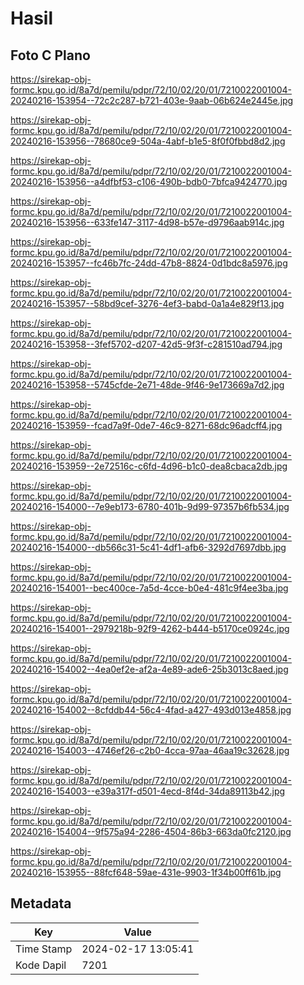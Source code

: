 # Hasil

## Foto C Plano

https://sirekap-obj-formc.kpu.go.id/8a7d/pemilu/pdpr/72/10/02/20/01/7210022001004-20240216-153954--72c2c287-b721-403e-9aab-06b624e2445e.jpg

https://sirekap-obj-formc.kpu.go.id/8a7d/pemilu/pdpr/72/10/02/20/01/7210022001004-20240216-153956--78680ce9-504a-4abf-b1e5-8f0f0fbbd8d2.jpg

https://sirekap-obj-formc.kpu.go.id/8a7d/pemilu/pdpr/72/10/02/20/01/7210022001004-20240216-153956--a4dfbf53-c106-490b-bdb0-7bfca9424770.jpg

https://sirekap-obj-formc.kpu.go.id/8a7d/pemilu/pdpr/72/10/02/20/01/7210022001004-20240216-153956--633fe147-3117-4d98-b57e-d9796aab914c.jpg

https://sirekap-obj-formc.kpu.go.id/8a7d/pemilu/pdpr/72/10/02/20/01/7210022001004-20240216-153957--fc46b7fc-24dd-47b8-8824-0d1bdc8a5976.jpg

https://sirekap-obj-formc.kpu.go.id/8a7d/pemilu/pdpr/72/10/02/20/01/7210022001004-20240216-153957--58bd9cef-3276-4ef3-babd-0a1a4e829f13.jpg

https://sirekap-obj-formc.kpu.go.id/8a7d/pemilu/pdpr/72/10/02/20/01/7210022001004-20240216-153958--3fef5702-d207-42d5-9f3f-c281510ad794.jpg

https://sirekap-obj-formc.kpu.go.id/8a7d/pemilu/pdpr/72/10/02/20/01/7210022001004-20240216-153958--5745cfde-2e71-48de-9f46-9e173669a7d2.jpg

https://sirekap-obj-formc.kpu.go.id/8a7d/pemilu/pdpr/72/10/02/20/01/7210022001004-20240216-153959--fcad7a9f-0de7-46c9-8271-68dc96adcff4.jpg

https://sirekap-obj-formc.kpu.go.id/8a7d/pemilu/pdpr/72/10/02/20/01/7210022001004-20240216-153959--2e72516c-c6fd-4d96-b1c0-dea8cbaca2db.jpg

https://sirekap-obj-formc.kpu.go.id/8a7d/pemilu/pdpr/72/10/02/20/01/7210022001004-20240216-154000--7e9eb173-6780-401b-9d99-97357b6fb534.jpg

https://sirekap-obj-formc.kpu.go.id/8a7d/pemilu/pdpr/72/10/02/20/01/7210022001004-20240216-154000--db566c31-5c41-4df1-afb6-3292d7697dbb.jpg

https://sirekap-obj-formc.kpu.go.id/8a7d/pemilu/pdpr/72/10/02/20/01/7210022001004-20240216-154001--bec400ce-7a5d-4cce-b0e4-481c9f4ee3ba.jpg

https://sirekap-obj-formc.kpu.go.id/8a7d/pemilu/pdpr/72/10/02/20/01/7210022001004-20240216-154001--2979218b-92f9-4262-b444-b5170ce0924c.jpg

https://sirekap-obj-formc.kpu.go.id/8a7d/pemilu/pdpr/72/10/02/20/01/7210022001004-20240216-154002--4ea0ef2e-af2a-4e89-ade6-25b3013c8aed.jpg

https://sirekap-obj-formc.kpu.go.id/8a7d/pemilu/pdpr/72/10/02/20/01/7210022001004-20240216-154002--8cfddb44-56c4-4fad-a427-493d013e4858.jpg

https://sirekap-obj-formc.kpu.go.id/8a7d/pemilu/pdpr/72/10/02/20/01/7210022001004-20240216-154003--4746ef26-c2b0-4cca-97aa-46aa19c32628.jpg

https://sirekap-obj-formc.kpu.go.id/8a7d/pemilu/pdpr/72/10/02/20/01/7210022001004-20240216-154003--e39a317f-d501-4ecd-8f4d-34da89113b42.jpg

https://sirekap-obj-formc.kpu.go.id/8a7d/pemilu/pdpr/72/10/02/20/01/7210022001004-20240216-154004--9f575a94-2286-4504-86b3-663da0fc2120.jpg

https://sirekap-obj-formc.kpu.go.id/8a7d/pemilu/pdpr/72/10/02/20/01/7210022001004-20240216-153955--88fcf648-59ae-431e-9903-1f34b00ff61b.jpg


## Metadata

| Key        | Value               |
| ---------- | ------------------- |
| Time Stamp | 2024-02-17 13:05:41 |
| Kode Dapil | 7201                |




